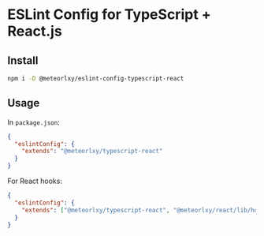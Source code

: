 # ESLint Config for TypeScript + React.js

## Install

```sh
npm i -D @meteorlxy/eslint-config-typescript-react
```

## Usage

In `package.json`:

```json
{
  "eslintConfig": {
    "extends": "@meteorlxy/typescript-react"
  }
}
```

For React hooks:

```json
{
  "eslintConfig": {
    "extends": ["@meteorlxy/typescript-react", "@meteorlxy/react/lib/hooks"]
  }
}
```
